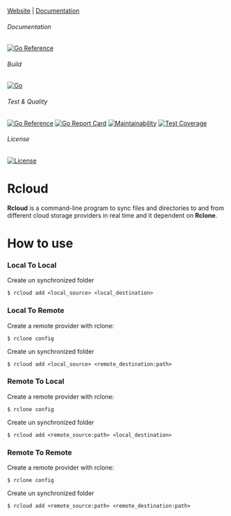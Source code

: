 [Website](https://anotherhope.github.io/rcloud/) |
[Documentation](https://pkg.go.dev/github.com/anotherhope/rcloud) 

###### Documentation
[![Go Reference](https://pkg.go.dev/badge/github.com/anotherhope/rcloud.svg)](https://pkg.go.dev/github.com/anotherhope/rcloud)

###### Build
[![Go](https://github.com/anotherhope/rcloud/actions/workflows/go.yml/badge.svg)](https://github.com/anotherhope/rcloud/actions/workflows/go.yml)

###### Test & Quality
[![Go Reference](https://pkg.go.dev/badge/github.com/anotherhope/rcloud.svg)](https://pkg.go.dev/github.com/anotherhope/rcloud)
[![Go Report Card](https://goreportcard.com/badge/github.com/anotherhope/rcloud)](https://goreportcard.com/report/github.com/anotherhope/rcloud)
[![Maintainability](https://api.codeclimate.com/v1/badges/d5102bdf5504b9ce56ce/maintainability)](https://codeclimate.com/github/anotherhope/rcloud/maintainability)
[![Test Coverage](https://api.codeclimate.com/v1/badges/d5102bdf5504b9ce56ce/test_coverage)](https://codeclimate.com/github/anotherhope/rcloud/test_coverage)

###### License
[![License](https://img.shields.io:/github/license/anotherhope/rcloud)](https://github.com/anotherhope/rcloud/blob/main/LICENSE.md)


# Rcloud

**Rcloud** is a command-line program to sync files and directories to and from different cloud storage providers in real time and it dependent on **Rclone**.

# How to use

### Local To Local
Create un synchronized folder
```
$ rcloud add <local_source> <local_destination>
```
### Local To Remote
Create a remote provider with rclone: 
```
$ rclone config
```
Create un synchronized folder
```
$ rcloud add <local_source> <remote_destination:path>
```
### Remote To Local
Create a remote provider with rclone: 
```
$ rclone config
```
Create un synchronized folder
```
$ rcloud add <remote_source:path> <local_destination>
```
### Remote To Remote
Create a remote provider with rclone: 
```
$ rclone config
```
Create un synchronized folder
```
$ rcloud add <remote_source:path> <remote_destination:path>
```